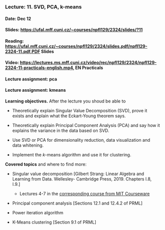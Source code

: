 ### Lecture: 11. SVD, PCA, k-means
#### Date: Dec 12
#### Slides: https://ufal.mff.cuni.cz/~courses/npfl129/2324/slides/?11
#### Reading: https://ufal.mff.cuni.cz/~courses/npfl129/2324/slides.pdf/npfl129-2324-11.pdf,PDF Slides
#### Video: https://lectures.ms.mff.cuni.cz/video/rec/npfl129/2324/npfl129-2324-11-practicals-english.mp4, EN Practicals
#### Lecture assignment: pca
#### Lecture assignment: kmeans

**Learning objectives.** After the lecture you shoud be able to

- Theoretically explain Singular Value Decomposition (SVD), prove it exists and explain what the Eckart-Young theorem says.

- Theoretically explain Principal Component Analysis (PCA) and say how it explains the variance in the data based on SVD.

- Use SVD or PCA for dimensionality reduction, data visualization and data whitening.

- Implement the $k$-means algorithm and use it for clustering.

**Covered topics** and where to find more:

- Singular value decomposition [Gilbert Strang: Linear Algebra and Learning from Data. Wellesley- Cambridge Press, 2019. Chapters I.8, I.9.]

   - Lectures 4-7 in the [corresponding course from MIT Courseware](https://www.youtube.com/playlist?list=PLUl4u3cNGP63oMNUHXqIUcrkS2PivhN3k)

- Principal component analysis [Sections 12.1 and 12.4.2 of PRML]

- Power iteration algorithm

- K-Means clustering [Section 9.1 of PRML]

